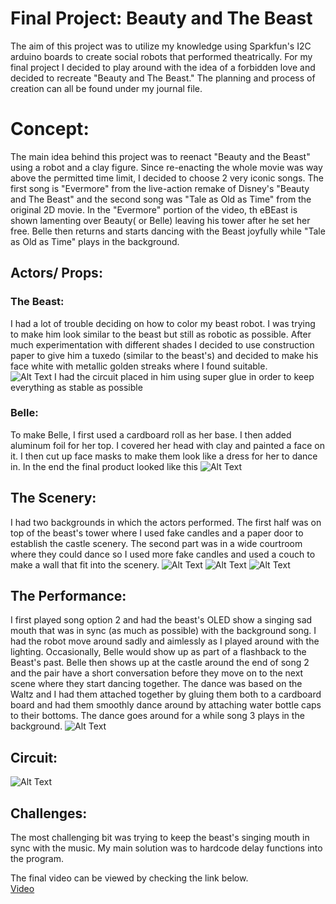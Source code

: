 # Final Project: Beauty and The Beast
The aim of this project was to utilize my knowledge using Sparkfun's I2C arduino boards to create social robots that performed theatrically. For my final project I decided to play around with the idea of a forbidden love and decided to recreate "Beauty and The Beast." The planning and process of creation can all be found under my journal file. 

# Concept:
The main idea behind this project was to reenact "Beauty and the Beast" using a robot and a clay figure. Since re-enacting the whole movie was way above the permitted time limit, I decided to choose 2 very iconic songs. The first song is "Evermore" from the live-action remake of Disney's "Beauty and The Beast" and the second song was "Tale as Old as Time" from the original 2D movie. In the "Evermore" portion of the video, th eBEast is shown lamenting over Beauty( or Belle) leaving his tower after he set her free. Belle then returns and starts dancing with the Beast joyfully while "Tale as Old as Time" plays in the background.
## Actors/ Props:
### The Beast:
I had a lot of trouble deciding on how to color my beast robot. I was trying to make him look similar to the beast but still as robotic as possible. After much experimentation with different shades I decided to use construction paper to give him a tuxedo (similar to the beast's) and decided to make his face white with metallic golden streaks where I found suitable.  
 ![Alt Text](https://github.com/BaraaAlJorf/PerformingRobots/blob/master/FinalProject/20201206_150502.jpg)
I had the circuit placed in him using super glue in order to keep everything as stable as possible
### Belle:
To make Belle, I first used a cardboard roll as her base. I then added aluminum foil for her top. I covered her head with clay and painted a face on it. I then cut up face masks to make them look like a dress for her to dance in. In the end the final product looked like this
 ![Alt Text](https://github.com/BaraaAlJorf/PerformingRobots/blob/master/FinalProject/20201206_150609.jpg)
## The Scenery:
I had two backgrounds in which the actors performed. The first half was on top of the beast's tower where I used fake candles and a paper door to establish the castle scenery. The second part was in a wide courtroom where they could dance so I used more fake candles and used a couch to make a wall that fit into the scenery.
 ![Alt Text](https://github.com/BaraaAlJorf/PerformingRobots/blob/master/FinalProject/20201203_211457.jpg)
 ![Alt Text](https://github.com/BaraaAlJorf/PerformingRobots/blob/master/FinalProject/20201203_211500.jpg)
 ![Alt Text](https://github.com/BaraaAlJorf/PerformingRobots/blob/master/FinalProject/20201203_211332.jpg)
## The Performance:
I first played song option 2 and had the beast's OLED show a singing sad mouth that was in sync (as much as possible) with the background song. I had the robot move around sadly and aimlessly as I played around with the lighting. Occasionally, Belle would show up as part of a flashback to the Beast's past. Belle then shows up at the castle around the end of song 2 and the pair have a short conversation before they move on to the next scene where they start dancing together. The dance was based on the Waltz and I had them attached together by gluing them both to a cardboard board and had them smoothly dance around by attaching water bottle caps to their bottoms. The dance goes around for a while song 3 plays in the background.
 ![Alt Text](https://github.com/BaraaAlJorf/PerformingRobots/blob/master/FinalProject/20201206_150315.jpg)
## Circuit:
 ![Alt Text](https://github.com/BaraaAlJorf/PerformingRobots/blob/master/FinalProject/20201206_150511.jpg)
## Challenges:
The most challenging bit was trying to keep the beast's singing mouth in sync with the music. My main solution was to hardcode delay functions into the program.

The final video can be viewed by checking the link below.
</br>
 [Video](https://drive.google.com/file/d/1u3zKUdT3KXCbpTtI2WMyDl1FTIPZBlHv/view?usp=sharing)
